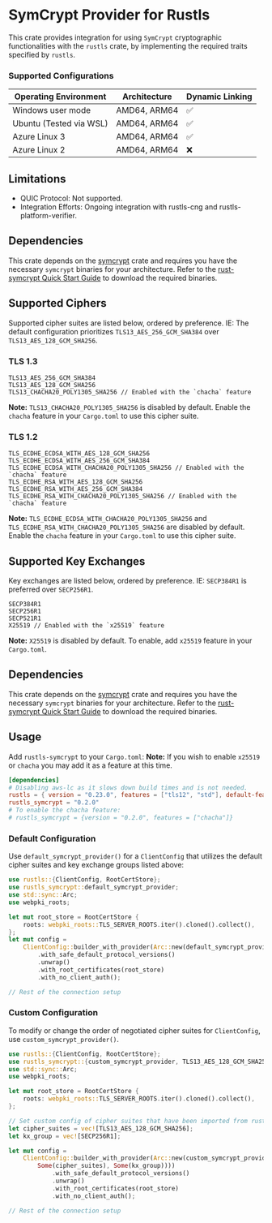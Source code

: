 # SymCrypt Provider for Rustls

This crate provides integration for using `SymCrypt` cryptographic functionalities with the `rustls` crate, by implementing the required traits specified by `rustls`.

### Supported Configurations

| Operating Environment | Architecture      | Dynamic Linking |
| --------------------- | ----------------- | ----------- |
| Windows user mode     | AMD64, ARM64      | ✅          | 
| Ubuntu (Tested via WSL)       | AMD64, ARM64      | ✅          | 
| Azure Linux 3         | AMD64, ARM64      | ✅          |
| Azure Linux 2         | AMD64, ARM64      | ❌          |


## Limitations

- QUIC Protocol: Not supported.
- Integration Efforts: Ongoing integration with rustls-cng and rustls-platform-verifier.

## Dependencies

This crate depends on the [symcrypt](https://github.com/microsoft/rust-symcrypt) crate and requires you have the necessary `symcrypt` binaries for your architecture.
Refer to the [rust-symcrypt Quick Start Guide](https://github.com/microsoft/rust-symcrypt/tree/main/rust-symcrypt#quick-start-guide) to download the required binaries.


## Supported Ciphers

Supported cipher suites are listed below, ordered by preference. IE: The default configuration prioritizes `TLS13_AES_256_GCM_SHA384` over `TLS13_AES_128_GCM_SHA256`.

### TLS 1.3

```ignore
TLS13_AES_256_GCM_SHA384
TLS13_AES_128_GCM_SHA256
TLS13_CHACHA20_POLY1305_SHA256 // Enabled with the `chacha` feature
```

**Note:** `TLS13_CHACHA20_POLY1305_SHA256` is disabled by default. Enable the `chacha` feature in your `Cargo.toml` to use this cipher suite.

### TLS 1.2

```ignore
TLS_ECDHE_ECDSA_WITH_AES_128_GCM_SHA256
TLS_ECDHE_ECDSA_WITH_AES_256_GCM_SHA384
TLS_ECDHE_ECDSA_WITH_CHACHA20_POLY1305_SHA256 // Enabled with the `chacha` feature
TLS_ECDHE_RSA_WITH_AES_128_GCM_SHA256
TLS_ECDHE_RSA_WITH_AES_256_GCM_SHA384
TLS_ECDHE_RSA_WITH_CHACHA20_POLY1305_SHA256 // Enabled with the `chacha` feature
```

**Note:** `TLS_ECDHE_ECDSA_WITH_CHACHA20_POLY1305_SHA256` and `TLS_ECDHE_RSA_WITH_CHACHA20_POLY1305_SHA256` are disabled by default. Enable the `chacha` feature in your `Cargo.toml` to use this cipher suite.


## Supported Key Exchanges

Key exchanges are listed below, ordered by preference. IE: `SECP384R1` is preferred over `SECP256R1`.

```ignore
SECP384R1
SECP256R1
SECP521R1
X25519 // Enabled with the `x25519` feature
```

**Note:** `X25519` is disabled by default. To enable, add `x25519` feature in your `Cargo.toml`.

## Dependencies

This crate depends on the [symcrypt](https://github.com/microsoft/rust-symcrypt) crate and requires you have the necessary `symcrypt` binaries for your architecture.
Refer to the [rust-symcrypt Quick Start Guide](https://github.com/microsoft/rust-symcrypt/tree/main/rust-symcrypt#quick-start-guide) to download the required binaries.

## Usage

Add `rustls-symcrypt` to your `Cargo.toml`:
**Note:** If you wish to enable `x25519` or `chacha` you may add it as a feature at this time.

```toml
[dependencies]
# Disabling aws-lc as it slows down build times and is not needed.
rustls = { version = "0.23.0", features = ["tls12", "std"], default-features = false }
rustls_symcrypt = "0.2.0"
# To enable the chacha feature:
# rustls_symcrypt = {version = "0.2.0", features = ["chacha"]}
```

### Default Configuration

Use `default_symcrypt_provider()` for a `ClientConfig` that utilizes the default cipher suites and key exchange groups listed above:

```rust
use rustls::{ClientConfig, RootCertStore};
use rustls_symcrypt::default_symcrypt_provider;
use std::sync::Arc;
use webpki_roots;

let mut root_store = RootCertStore {
    roots: webpki_roots::TLS_SERVER_ROOTS.iter().cloned().collect(),
};
let mut config =
    ClientConfig::builder_with_provider(Arc::new(default_symcrypt_provider()))
        .with_safe_default_protocol_versions()
        .unwrap()
        .with_root_certificates(root_store)
        .with_no_client_auth();

// Rest of the connection setup

```

### Custom Configuration

To modify or change the order of negotiated cipher suites for `ClientConfig`, use `custom_symcrypt_provider()`.

```rust
use rustls::{ClientConfig, RootCertStore};
use rustls_symcrypt::{custom_symcrypt_provider, TLS13_AES_128_GCM_SHA256, SECP256R1};
use std::sync::Arc;
use webpki_roots;

let mut root_store = RootCertStore {
    roots: webpki_roots::TLS_SERVER_ROOTS.iter().cloned().collect(),
};

// Set custom config of cipher suites that have been imported from rustls_symcrypt.
let cipher_suites = vec![TLS13_AES_128_GCM_SHA256];
let kx_group = vec![SECP256R1];

let mut config =
    ClientConfig::builder_with_provider(Arc::new(custom_symcrypt_provider(
        Some(cipher_suites), Some(kx_group))))
            .with_safe_default_protocol_versions()
            .unwrap()
            .with_root_certificates(root_store)
            .with_no_client_auth();

// Rest of the connection setup

```
